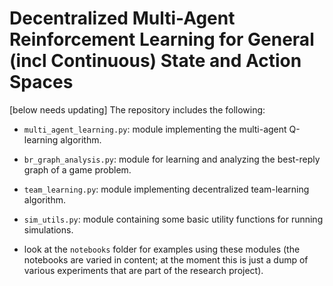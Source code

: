 # Decentralized Multi-Agent Reinforcement Learning for General (incl Continuous) State and Action Spaces


[below needs updating]
The repository includes the following:

- `multi_agent_learning.py`: module implementing the multi-agent Q-learning algorithm.

- `br_graph_analysis.py`: module for learning and analyzing the best-reply graph of a game problem.

- `team_learning.py`: module implementing decentralized team-learning algorithm.

- `sim_utils.py`: module containing some basic utility functions for running simulations.

- look at the `notebooks` folder for examples using these modules (the notebooks are varied in content; at the moment this is just a dump of various experiments that are part of the research project).
